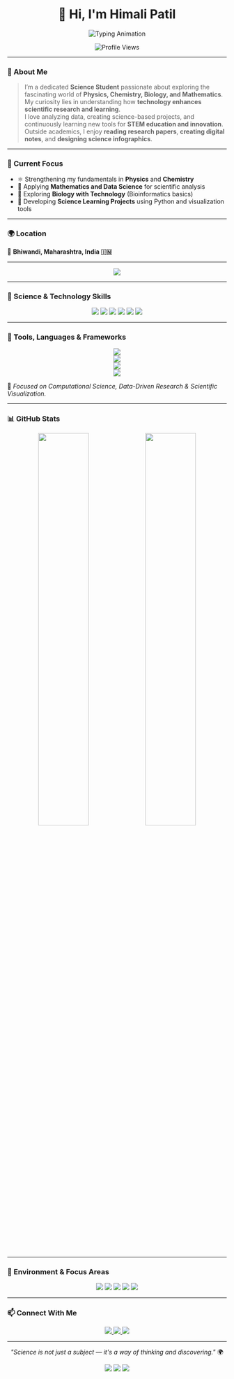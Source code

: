 
<!-- =================================== -->
<!--  HIMALI PATIL | SCIENCE PROFILE README -->
<!-- =================================== -->

<h1 align="center">👋 Hi, I'm <b>Himali Patil</b></h1>

<p align="center">
  <img src="https://readme-typing-svg.herokuapp.com?font=JetBrains+Mono&size=25&pause=1000&color=00D8A7&center=true&vCenter=true&width=600&lines=Science+Student;Physics+%7C+Chemistry+%7C+Biology+%7C+Maths;Research+and+Innovation+Learner;Curiosity+Drives+Discovery;STEM+Enthusiast+%7C+Future+Scientist" alt="Typing Animation" />
</p>

<p align="center">
  <img src="https://komarev.com/ghpvc/?username=himalipatil03&label=Profile%20Views&color=00D8A7&style=for-the-badge" alt="Profile Views"/>
</p>

---

### 🔬 About Me

> I’m a dedicated **Science Student** passionate about exploring the fascinating world of **Physics, Chemistry, Biology, and Mathematics**.  
> My curiosity lies in understanding how **technology enhances scientific research and learning**.  
> I love analyzing data, creating science-based projects, and continuously learning new tools for **STEM education and innovation**.  
> Outside academics, I enjoy **reading research papers**, **creating digital notes**, and **designing science infographics**.  

---

### 🧠 Current Focus
- ⚛️ Strengthening my fundamentals in **Physics** and **Chemistry**  
- 🔢 Applying **Mathematics and Data Science** for scientific analysis  
- 🧬 Exploring **Biology with Technology** (Bioinformatics basics)  
- 🧪 Developing **Science Learning Projects** using Python and visualization tools  

---

### 🌍 Location
📍 **Bhiwandi, Maharashtra, India 🇮🇳**

---

<p align="center">
  <img src="https://readme-typing-svg.herokuapp.com?font=JetBrains+Mono&size=22&pause=1000&color=00D8A7&center=true&vCenter=true&width=600&lines=🔭+Exploring+Science+Through+Technology;⚗️+Curiosity+is+My+Catalyst;📊+Learning+By+Experimentation" />
</p>

---

### 🧪 Science & Technology Skills

<p align="center">
 
  <!-- Core Science Subjects -->
  <img src="https://img.shields.io/badge/Physics-8A2BE2?style=for-the-badge&logo=atom&logoColor=white" />
  <img src="https://img.shields.io/badge/Chemistry-FF6F61?style=for-the-badge&logo=flask&logoColor=white" />
  <img src="https://img.shields.io/badge/Biology-4CAF50?style=for-the-badge&logo=leaflet&logoColor=white" />
  <img src="https://img.shields.io/badge/Mathematics-FFD700?style=for-the-badge&logo=pi-hole&logoColor=black" />
  <img src="https://img.shields.io/badge/Research-00BFFF?style=for-the-badge&logo=googlescholar&logoColor=white" />
  <img src="https://img.shields.io/badge/Data%20Analysis-00CED1?style=for-the-badge&logo=databricks&logoColor=white" />
</p>

---

### 🧰 Tools, Languages & Frameworks

<p align="center">

  <!-- ⚗️ Scientific & Analytical Languages -->
  <img src="https://skillicons.dev/icons?i=python,r,matlab,julia,fortran" />
  <br/>

  <!-- 🧬 Scientific Computing Environments -->
  <img src="https://skillicons.dev/icons?i=anaconda,vscode,git,github" />
  <br/>

  <!-- 📈 Data Science, Machine Learning & Visualization -->
  <img src="https://skillicons.dev/icons?i=tensorflow,pytorch,sklearn" />
  <br/>

  <!-- 🔭 Research, Simulation & Experimentation -->
  <img src="https://skillicons.dev/icons?i=latex,markdown,sqlite,postgres,mysql" />
  <br/>

  🌠 <i>Focused on Computational Science, Data-Driven Research & Scientific Visualization.</i>
</p>

---

### 📊 GitHub Stats

<p align="center">
  <img width="48%" src="https://github-readme-stats.vercel.app/api?username=himalipatil26&show_icons=true&theme=tokyonight&hide_border=true&bg_color=0D1117&title_color=00D8A7&icon_color=00D8A7" />
  <img width="48%" src="https://github-readme-streak-stats.herokuapp.com?user=himalipatil26&theme=tokyonight&hide_border=true&background=0D1117" />
</p>

---

### 🧭 Environment & Focus Areas

<p align="center">
  <img src="https://img.shields.io/badge/Field-Science%20%26%20Research-blue?style=for-the-badge&logo=atom&logoColor=white" />
  <img src="https://img.shields.io/badge/OS-Windows%20%7C%20Linux-yellow?style=for-the-badge&logo=linux&logoColor=white" />
  <img src="https://img.shields.io/badge/Language-Python-green?style=for-the-badge&logo=python&logoColor=white" />
  <img src="https://img.shields.io/badge/Subject-Physics%2C%20Chemistry%2C%20Bio%2C%20Math-FFB6C1?style=for-the-badge&logo=graduation-cap&logoColor=black" />
  <img src="https://img.shields.io/badge/Interest-AI%20in%20Science-orange?style=for-the-badge&logo=ai&logoColor=white" />
</p>

---

### 📫 Connect With Me

<p align="center">
  <a href="https://www.linkedin.com/in/himalipatil26">
    <img src="https://img.shields.io/badge/LinkedIn-0A66C2?style=for-the-badge&logo=linkedin&logoColor=white" />
  </a>
  <a href="mailto:techmantrapatil@gmail.com">
    <img src="https://img.shields.io/badge/Email-D14836?style=for-the-badge&logo=gmail&logoColor=white" />
  </a>
  <a href="https://himalipatil26.github.io/science-portfolio/">
    <img src="https://img.shields.io/badge/Portfolio-181717?style=for-the-badge&logo=githubpages&logoColor=white" />
  </a>
</p>

---

<p align="center">
  <i>"Science is not just a subject — it's a way of thinking and discovering."</i> 🌍  
</p>

<p align="center">
  <img src="https://img.shields.io/badge/Learning-STEM%20Concepts-00D8A7?style=for-the-badge&logo=atom&logoColor=white" />
  <img src="https://img.shields.io/badge/Driven%20By-Curiosity-yellow?style=for-the-badge&logo=lightbulb&logoColor=black" />
  <img src="https://img.shields.io/badge/Open%20Source-Contributor-green?style=for-the-badge&logo=github&logoColor=white" />
</p>

